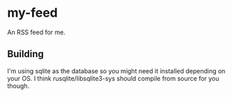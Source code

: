 # my-feed

An RSS feed for me.

## Building

I'm using sqlite as the database so you might need it installed depending on your OS. I think rusqlite/libsqlite3-sys should compile from source for you though.
